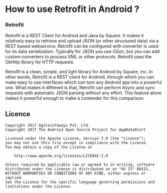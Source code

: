 # How to use Retrofit in Android ?

### Retrofit ###
Retrofit is a REST Client for Android and Java by Square. 
It makes it relatively easy to retrieve and upload JSON (or other structured data) via a REST based webservice. 
Retrofit can be configured with converter is used for its data serialization. Typically for JSON you use GSon, but you can add custom converters to process XML or other protocols. 
Retrofit uses the OkHttp library for HTTP requests.

Retrofit is a clean, simple, and light library for Android by Square, Inc. In other words, Retrofit is a REST client for Android, through which you can make easy to use interfaces which can turn any Android app into a powerful one. What makes it different is that, Retrofit can perform Async and sync requests with automatic JSON parsing without any effort. This feature alone makes it powerful enough to make a contender for this comparison.

## Licence
```
Copyright 2017 Agileinfoways Pvt. Ltd.
Copyright 2017 The Android Open Source Project for AppRateAlert

Licensed under the Apache License, Version 2.0 (the "License");
you may not use this file except in compliance with the License.
You may obtain a copy of the License at

    http://www.apache.org/licenses/LICENSE-2.0

Unless required by applicable law or agreed to in writing, software
distributed under the License is distributed on an "AS IS" BASIS,
WITHOUT WARRANTIES OR CONDITIONS OF ANY KIND, either express or implied.
See the License for the specific language governing permissions and
limitations under the License.
